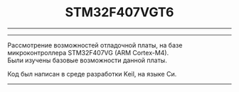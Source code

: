 <center><h1>
STM32F407VGT6
</h1></center>

---
---

Рассмотрение возможностей отладочной платы, на базе микроконтроллера STM32F407VG (ARM Cortex-M4).
<br> Были изучены базовые возможности данной платы.

Код был написан в среде разработки Keil, на языке Си. 

---